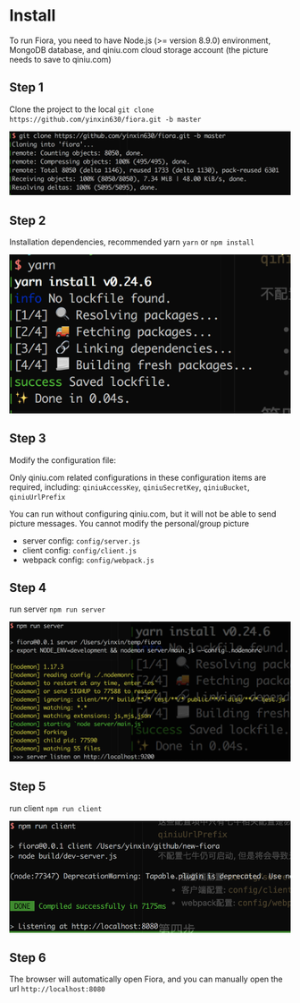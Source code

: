# Install

To run Fiora, you need to have Node.js (>= version 8.9.0) environment, MongoDB database, and qiniu.com cloud storage account (the picture needs to save to qiniu.com)

## Step 1

Clone the project to the local `git clone https://github.com/yinxin630/fiora.git -b master`

![](./screenshots/git-clone.png)

## Step 2

Installation dependencies, recommended yarn `yarn` or `npm install`

![](./screenshots/yarn.png)

## Step 3

Modify the configuration file:

Only qiniu.com related configurations in these configuration items are required, including: `qiniuAccessKey`, `qiniuSecretKey`, `qiniuBucket`, `qiniuUrlPrefix`

You can run without configuring qiniu.com, but it will not be able to send picture messages. You cannot modify the personal/group picture

- server config: `config/server.js`
- client config: `config/client.js`
- webpack config: `config/webpack.js`

## Step 4

run server `npm run server`

![](./screenshots/run-server.png)

## Step 5

run client `npm run client`

![](./screenshots/run-client.png)

## Step 6

The browser will automatically open Fiora, and you can manually open the url `http://localhost:8080`